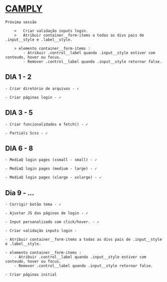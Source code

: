 # [CAMPLY](https://lorran-matheus.github.io/PROJETO-CAMPLY/#login-a-index)

`Próxima sessão`
```
    >   Criar validação inputs login.
    >   Atribuir container__form-items a todas as divs pais de .input__style e .label__style.

    > elemento container__form-items :
        - Atribuir .control__label quando .input__style estiver com conteudo, hover ou focus.
        - Remover .control__label quando .input__style retornar false.

```

## DIA 1 - 2
    - Criar diretório de arquivos - ✓

    - Criar páginas login - ✓
    
## DIA 3 - 5
    - Criar funcionalidades e fetch() - ✓

    - Partials Scss - ✓

## DIA 6 - 8
    - MediaQ login pages (xsmall - small) - ✓

    - MediaQ login pages (medium - large) - ✓

    - MediaQ login pages (xlarge - xxlarge) - ✓

## Dia 9 - ...
    - Corrigir botão tema - ✓

    - Ajustar JS das páginas de login - ✓

    - Input personalizado com click/hover. - ✓ 

    - Criar validação inputs login - 

    - Atribuir container__form-items a todas as divs pais de .input__style e .label__style.

    - elemento container__form-items :
        - Atribuir .control__label quando .input__style estiver com conteudo, hover ou focus.
        - Remover .control__label quando .input__style retornar false.

    - Criar páginas initial 